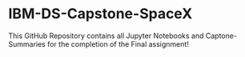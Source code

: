 # IBM-DS-Capstone-SpaceX
This GitHub Repository contains all Jupyter Notebooks and Captone-Summaries for the completion of the Final assignment!
